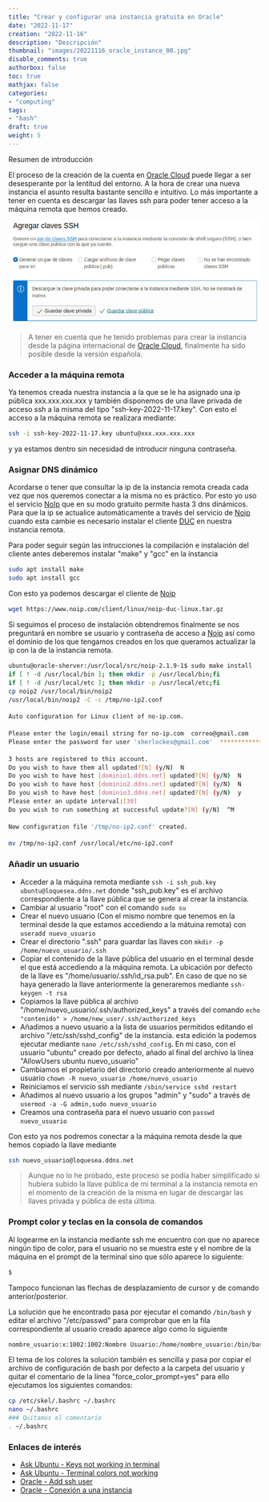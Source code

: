 ```yaml
---
title: "Crear y configurar una instancia gratuita en Oracle"
date: "2022-11-17"
creation: "2022-11-16"
description: "Descripción"
thumbnail: "images/20221116_oracle_instance_00.jpg"
disable_comments: true
authorbox: false
toc: true
mathjax: false
categories:
- "computing"
tags:
- "bash"
draft: true
weight: 5
---
```

Resumen de introducción
<!--more-->
El proceso de la creación de la cuenta en [Oracle Cloud] puede llegar a ser desesperante por la lentitud del entorno. A la hora de crear una nueva instancia el asunto resulta bastante sencillo e intuitivo. Lo más importante a tener en cuenta es descargar las llaves ssh para poder tener acceso a la máquina remota que hemos creado.

![image-01]

> A tener en cuenta que he tenido problemas para crear la instancia desde la página internacional de [Oracle Cloud], finalmente ha sido posible desde la versión española.


### Acceder a la máquina remota
Ya tenemos creada nuestra instancia a la que se le ha asignado una ip pública xxx.xxx.xxx.xxx y también disponemos de una llave privada de acceso ssh a la misma del tipo "ssh-key-2022-11-17.key". Con esto el acceso a la máquina remota se realizara mediante:

```bash
ssh -i ssh-key-2022-11-17.key ubuntu@xxx.xxx.xxx.xxx
```

y ya estamos dentro sin necesidad de introducir ninguna contraseña.


### Asignar DNS dinámico
Acordarse o tener que consultar la ip de la instancia remota creada cada vez que nos queremos conectar a la misma no es práctico. Por esto yo uso el servicio [NoIp] que en su modo gratuito permite hasta 3 dns dinámicos. Para que la ip se actualice automáticamente a través del servicio de [Noip] cuando esta cambie es necesario instalar el cliente [DUC] en nuestra instancia remota.

Para poder seguir según las intrucciones la compilación e instalación del cliente antes deberemos instalar "make" y "gcc" en la instancia

```bash
sudo apt install make
sudo apt install gcc
```

Con esto ya podemos descargar el cliente de [Noip]
```bash
wget https://www.noip.com/client/linux/noip-duc-linux.tar.gz
```

Si seguimos el proceso de instalación obtendremos finalmente se nos preguntará en nombre se usuario y contraseña de acceso a [Noip] así como el dominio de los que tengamos creados en los que queramos actualizar la ip con la de la instancia remota.

```bash
ubuntu@oracle-sherver:/usr/local/src/noip-2.1.9-1$ sudo make install
if [ ! -d /usr/local/bin ]; then mkdir -p /usr/local/bin;fi
if [ ! -d /usr/local/etc ]; then mkdir -p /usr/local/etc;fi
cp noip2 /usr/local/bin/noip2
/usr/local/bin/noip2 -C -c /tmp/no-ip2.conf

Auto configuration for Linux client of no-ip.com.

Please enter the login/email string for no-ip.com  correo@gmail.com
Please enter the password for user 'sherlockes@gmail.com'  ********************

3 hosts are registered to this account.
Do you wish to have them all updated?[N] (y/N)  N
Do you wish to have host [dominio1.ddns.net] updated?[N] (y/N)  N
Do you wish to have host [dominio2.ddns.net] updated?[N] (y/N)  N
Do you wish to have host [dominio3.ddns.net] updated?[N] (y/N)  y
Please enter an update interval:[30]  
Do you wish to run something at successful update?[N] (y/N)  ^M

New configuration file '/tmp/no-ip2.conf' created.

mv /tmp/no-ip2.conf /usr/local/etc/no-ip2.conf
```

### Añadir un usuario

- Acceder a la máquina remota mediante `ssh -i ssh_pub.key ubuntu@loquesea.ddns.net` donde "ssh_pub.key" es el archivo correspondiente a la llave pública que se genera al crear la instancia.
- Cambiar al usuario "root" con el comando `sudo su`
- Crear el nuevo usuario (Con el mismo nombre que tenemos en la terminal desde la que estamos accediendo a la mátuina remota) con `useradd nuevo_usuario`
- Crear el directorio ".ssh" para guardar las llaves con `mkdir -p /home/nuevo_usuario/.ssh`
- Copiar el contenido de la llave pública del usuario en el terminal desde el que está accediendo a la máquina remota. La ubicación por defecto de la llave es "/home/usuario/.ssh/id_rsa.pub". En caso de que no se haya generado la llave anteriormente la generaremos mediante `ssh-keygen -t rsa`
- Copiamos la llave pública al archivo "/home/nuevo_usuario/.ssh/authorized_keys" a través del comando `echo "contenido" > /home/new_user/.ssh/authorized_keys`
- Añadimos a nuevo usuario a la lista de usuarios permitidos editando el archivo "/etc/ssh/sshd_config" de la instancia. esta edición la podemos ejecutar mediante `nano /etc/ssh/sshd_config`. En mi caso, con el usuario "ubuntu" creado por defecto, añado al final del archivo la línea "AllowUsers ubuntu nuevo_usuario"
- Cambiamos el propietario del directorio creado anteriormente al nuevo usuario `chown -R nuevo_usuario /home/nuevo_usuario`
- Reiniciamos el servicio ssh mediante `/sbin/service sshd restart`
- Añadimos al nuevo usuario a los grupos "admin" y "sudo" a través de `usermod -a -G admin,sudo nuevo_usuario`
- Creamos una contraseña para el nuevo usuario con `passwd nuevo_usuario`

Con esto ya nos podremos conectar a la máquina remota desde la que hemos copiado la llave mediante
```bash
ssh nuevo_usuario@loquesea.ddns.net
```
> Aunque no lo he probado, este proceso se podía haber simplificado si hubiera subido la llave pública de mi terminal a la instancia remota en el momento de la creación de la misma en lugar de descargar las llaves privada y pública de esta última.

### Prompt color y teclas en la consola de comandos
Al logearme en la instancia mediante ssh me encuentro con que no aparece ningún tipo de color, para el usuario no se muestra este y el nombre de la máquina en el prompt de la terminal sino que sólo aparece lo siguiente:

```bash
$ 
```
Tampoco funcionan las flechas de desplazamiento de cursor y de comando anterior/posterior.

La solución que he encontrado pasa por ejecutar el comando `/bin/bash` y editar el archivo "/etc/passwd" para comprobar que en la fila correspondiente al usuario creado aparece algo como lo siguiente

```bash
nombre_usuario:x:1002:1002:Nombre Usuario:/home/nombre_usuario:/bin/bash
```

El tema de los colores la solución también es sencilla y pasa por copiar el archivo de configuración de bash por defecto a la carpeta del usuario y quitar el comentario de la línea "force_color_prompt=yes" para ello ejecutamos los siguientes comandos:

```bash
cp /etc/skel/.bashrc ~/.bashrc
nano ~/.bashrc
### Quitamos el comentario
. ~/.bashrc
```

### Enlaces de interés
- [Ask Ubuntu - Keys not working in terminal](https://askubuntu.com/questions/163802/backspace-tab-del-and-arrow-keys-not-working-in-terminal-using-ssh)
- [Ask Ubuntu - Terminal colors not working](https://askubuntu.com/questions/39731/terminal-colors-not-working)
- [Oracle - Add ssh user](https://docs.oracle.com/en/cloud/cloud-at-customer/occ-get-started/add-ssh-enabled-user.html)
- [Oracle - Conexión a una instancia](https://docs.oracle.com/es-ww/iaas/Content/Compute/Tasks/accessinginstance.htm)


[DUC]: https://my.noip.com/dynamic-dns/duc
[Noip]: https://www.noip.com
[Oracle Cloud]: https://cloud.oracle.com

[image-01]: /images/20221116_oracle_instance_01.jpg




